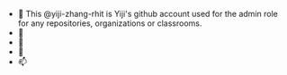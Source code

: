 - 👋 This @yiji-zhang-rhit is Yiji's github account used for the admin role for any repositories, organizations or classrooms.
- 👀 
- 🌱
- 💞️ 
- 📫

<!---
yiji-zhang-rhit/yiji-zhang-rhit is a ✨ special ✨ repository because its `README.md` (this file) appears on your GitHub profile.
You can click the Preview link to take a look at your changes.
--->
